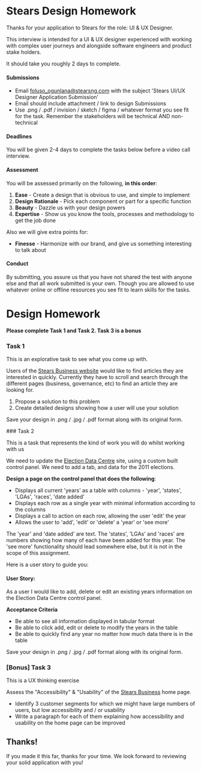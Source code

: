 # Stears Design Homework

Thanks for your application to Stears for the role: UI & UX Designer.

This interview is intended for a UI & UX designer experienced with working with complex user journeys and alongside software engineers and product stake holders.

It should take you roughly 2 days to complete.

#### Submissions

- Email foluso_ogunlana@stearsng.com with the subject 'Stears UI/UX Designer Application Submission'
- Email should include attachment / link to design Submissions
- Use .png / .pdf / invision / sketch / figma / whatever format you see fit for the task. Remember the stakeholders will be technical AND non-technical

#### Deadlines

You will be given 2-4 days to complete the tasks below before a video call interview.

#### Assessment

You will be assessed primarily on the following, **in this order**:

1. **Ease** - Create a design that is obvious to use, and simple to implement
2. **Design Rationale** - Pick each component or part for a specific function
3. **Beauty** - Dazzle us with your design powers
4. **Expertise** - Show us you know the tools, processes and methodology to get the job done

Also we will give extra points for:

- **Finesse** - Harmonize with our brand, and give us something interesting to talk about

#### Conduct

By submitting, you assure us that you have not shared the test with anyone else and that all work submitted is your own. Though you are allowed to use whatever online or offline resources you see fit to learn skills for the tasks.

# **Design Homework**

**Please complete Task 1 and Task 2. Task 3 is a bonus**

### Task 1

This is an explorative task to see what you come up with.

Users of the [Stears Business website](https://www.stearsng.com) would like to find articles they are interested in quickly. Currently they have to scroll and search through the different pages (business, governance, etc) to find an article they are looking for.

1. Propose a solution to this problem
2. Create detailed designs showing how a user will use your solution

Save your design in .png / .jpg / .pdf format along with its original form.

### Task 2

This is a task that represents the kind of work you will do whilst working with us

We need to update the [Election Data Centre](http://nigeriaelections.stearsng.com) site, using a custom built control panel. We need to add a tab, and data for the 2011 elections.

**Design a page on the control panel that does the following**:

- Displays all current 'years' as a table with columns - 'year', 'states', 'LGAs', 'races', 'date added'
- Displays each row as a single year with minimal information according to the columns
- Displays a call to action on each row, allowing the user 'edit' the year
- Allows the user to 'add', 'edit' or 'delete' a 'year' or 'see more'

The 'year' and 'date added' are text.
The 'states', 'LGAs' and 'races' are numbers showing how many of each have been added for this year.
The 'see more' functionality should lead somewhere else, but it is not in the scope of this assignment.

Here is a user story to guide you:

#### User Story:

As a user I would like to add, delete or edit an existing years information on the Election Data Centre control panel.

**Acceptance Criteria**

- Be able to see all information displayed in tabular format
- Be able to click add, edit or delete to modify the years in the table
- Be able to quickly find any year no matter how much data there is in the table

Save your design in .png / .jpg / .pdf format along with its original form.

### [Bonus] Task 3

This is a UX thinking exercise

Assess the "Accessibility" & "Usability" of the [Stears Business](https://www.stearsng.com/) home page.

- Identify 3 customer segments for which we might have large numbers of users, but low accessibility and / or usability
- Write a paragraph for each of them explaining how accessibility and usability on the home page can be improved

## Thanks!

If you made it this far, thanks for your time.
We look forward to reviewing your solid application with you!
